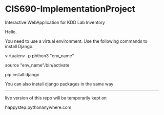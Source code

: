# CIS690-ImplementationProject
Interactive WebApplication for KDD Lab Inventory


Hello.

You need to use a virtual environment. Use the following commands to install
Django.

virtualenv -p phthon3 "env_name"

source "env_name"/bin/activate

pip install django

You can also install django packages in the same way

------

live version of this repo will be temporarily kept on 

happystep.pythonanywhere.com
